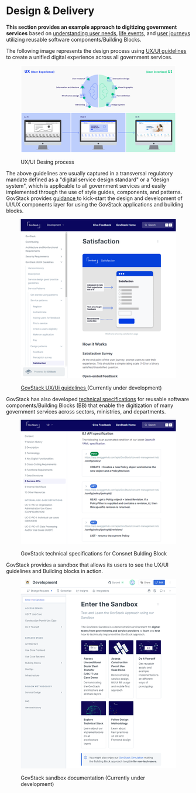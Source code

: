 # Design & Delivery

**This section provides an example approach to digitizing government services** based on [understanding user needs](https://govstack.gitbook.io/implementation-playbook/govstack-implementation-playbook/digital-service-design-standard-and-delivery-protocol/understand-user-needs-and-identiry-as-is-user-journey), [life events](https://govstack.gitbook.io/implementation-playbook/govstack-implementation-playbook/learning-and-exchange/artefacts#request-for-information-3-rfi-3), and [user journeys ](https://govstack.gitbook.io/implementation-playbook/govstack-implementation-playbook/learning-and-exchange/artefacts#request-for-information-5-rfi-5)utilizing reusable software components/Building Blocks.&#x20;

The following image represents the design process using [UX/UI guidelines](https://govstack.gitbook.io/specification/v/govstack-specification-main/govstack-ui-ux-guidelines) to create a unified digital experience across all government services.

<figure><img src="../../.gitbook/assets/22.-Digital-Service-Design-Standard-and-Delivery-Protocol (2).jpg" alt=""><figcaption><p>UX/UI Desing process </p></figcaption></figure>

The above guidelines are usually captured in a transversal regulatory mandate defined as a "digital service design standard" or a "design system", which is applicable to all government services and easily implemented through the use of style guides, components, and patterns. GovStack provides [guidance ](https://govstack.gitbook.io/specification/v/govstack-specification-main/govstack-ui-ux-guidelines)to kick-start the design and development of UI/UX components layer for using the GovStack applications and building blocks.

<figure><img src="../../.gitbook/assets/Screenshot 2023-10-31 190207.png" alt=""><figcaption><p><a href="https://govstack.gitbook.io/specification/v/govstack-specification-main/govstack-ui-ux-guidelines">GovStack UX/Ui guidelines </a>(Currently under development)</p></figcaption></figure>

GovStack has also developed [technical specifications](https://govstack.gitbook.io/specification/v/1.0/) for reusable software components/Building Blocks (BB) that enable the digitization of many government services across sectors, ministries, and departments.

<figure><img src="../../.gitbook/assets/Screenshot 2023-10-31 191233.png" alt=""><figcaption><p>GovStack technical specifications for Consnet Bulding Block</p></figcaption></figure>

GovStack provides a sandbox that allows its users to see the UX/UI guidelines and Building blocks in action.

<figure><img src="../../.gitbook/assets/Screenshot 2023-10-31 192008.png" alt=""><figcaption><p>GovStack sandbox documentation (Currently under development)</p></figcaption></figure>
